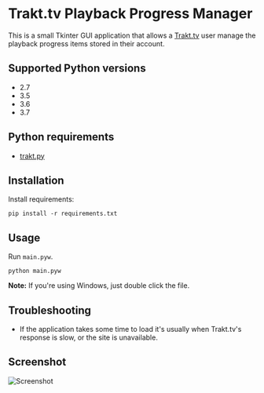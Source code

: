 # Trakt.tv Playback Progress Manager
This is a small Tkinter GUI application that allows a [Trakt.tv](https://trakt.tv) user manage the playback progress items stored in their account.

## Supported Python versions
* 2.7
* 3.5
* 3.6
* 3.7

## Python requirements
* [trakt.py](https://github.com/fuzeman/trakt.py)

## Installation
Install requirements:
```shell
pip install -r requirements.txt
```

## Usage
Run `main.pyw`.
```shell
python main.pyw
```
**Note:** If you're using Windows, just double click the file.

## Troubleshooting
* If the application takes some time to load it's usually when Trakt.tv's response is slow, or the site is unavailable.


## Screenshot
![Screenshot](https://cloud.githubusercontent.com/assets/10238474/22926771/be59930e-f2b6-11e6-9f4e-619aa5d1f235.png)
